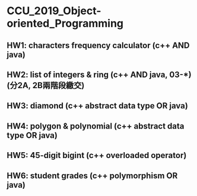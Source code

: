 # CCU_2019_Object-oriented_Programming
## HW1: characters frequency calculator (c++ AND java)
## HW2: list of integers & ring (c++ AND java, 03-*) (分2A, 2B兩階段繳交)
## HW3: diamond (c++ abstract data type OR java)
## HW4: polygon & polynomial (c++ abstract data type OR java)
## HW5: 45-digit bigint (c++ overloaded operator)
## HW6: student grades (c++ polymorphism OR java)    
